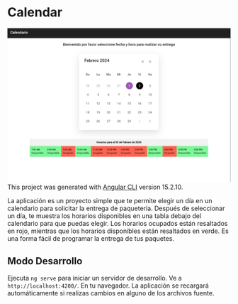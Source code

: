 # Calendar
![Alt text](image.png)
This project was generated with [Angular CLI](https://github.com/angular/angular-cli) version 15.2.10.

La aplicación es un proyecto simple que te permite elegir un día en un calendario para solicitar la entrega de paquetería. Después de seleccionar un día, te muestra los horarios disponibles en una tabla debajo del calendario para que puedas elegir. Los horarios ocupados están resaltados en rojo, mientras que los horarios disponibles están resaltados en verde. Es una forma fácil de programar la entrega de tus paquetes.

## Modo Desarrollo

Ejecuta `ng serve` para iniciar un servidor de desarrollo. Ve a `http://localhost:4200/`. En tu navegador. La aplicación se recargará automáticamente si realizas cambios en alguno de los archivos fuente.

